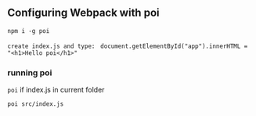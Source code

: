 ## Configuring Webpack with poi

`npm i -g poi`

`create index.js and type: `
`document.getElementById("app").innerHTML = "<h1>Hello poi</h1>"`

### running poi
`poi` if index.js in current folder

`poi src/index.js`
